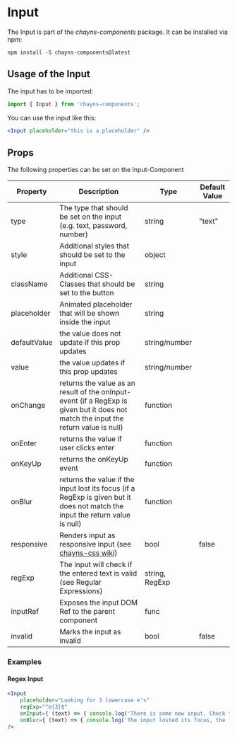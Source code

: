 # Input

The Input is part of the *chayns-components* package. It can be installed via npm:

    npm install -S chayns-components@latest


## Usage of the Input
The input has to be imported:

```js
import { Input } from 'chayns-components';
```


You can use the input like this:
```jsx
<Input placeholder="this is a placeholder" />
```

## Props
The following properties can be set on the Input-Component

| Property     | Description                                                                       | Type           | Default Value |
|--------------|-----------------------------------------------------------------------------------|----------------|---------------|
| type         | The type that should be set on the input (e.g. text, password, number)            | string         | "text"        |
| style        | Additional styles that should be set to the input                                 | object         |               |
| className    | Additional CSS-Classes that should be set to the button                           | string         |               |
| placeholder  | Animated placeholder that will be shown inside the input                          | string         |               |
| defaultValue | the value does not update if this prop updates                                    | string/number  |               |
| value        | the value updates if this prop updates                                            | string/number  |               |
| onChange     | returns the value as an result of the onInput-event (if a RegExp is given but it does not match the input the return value is null) | function  |  |
| onEnter      | returns the value if user clicks enter | function  |  |
| onKeyUp      | returns the onKeyUp event | function  |  |
| onBlur       | returns the value if the input lost its focus (if a RegExp is given but it does not match the input the return value is null) | function  |  |
| responsive   | Renders input as responsive input (see [chayns-css wiki](https://github.com/TobitSoftware/chayns-css/wiki/form-elements#responsive-input)) | bool  | false  |
| regExp       | The input will check if the entered text is valid (see Regular Expressions)       | string, RegExp |               |
| inputRef     | Exposes the input DOM Ref to the parent component                                 | func           |               |
| invalid      | Marks the input as invalid                                                        | bool           | false         |


### Examples
#### Regex Input
```jsx
<Input
    placeholder="Looking for 3 lowercase e's"
    regExp="^e{3}$" 
    onInput={ (text) => { console.log('There is some new input. Check the new text: ', text); }}
    onBlur={ (text) => { console.log('The input losted its focus, the final input is: ', text); }}
/>
```
